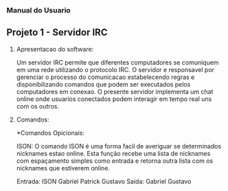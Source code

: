 ### Manual do Usuario

## Projeto 1 - Servidor IRC

1. Apresentacao do software:

    Um servidor IRC permite que diferentes computadores se comuniquem em uma rede utilizando o protocolo IRC.
    O servidor e responsavel por gerenciar o processo do comunicacao estabelecendo regras e disponibilizando comandos
    que podem ser executados pelos computadores em conexao.
    O presente servidor implementa um chat online onde usuarios conectados podem interagir em tempo real uns com os outros.

2. Comandos:

    *Comandos Opicionais:

    ISON: O comando ISON é uma forma facil de averiguar se determinados nicknames estao online.
    Esta função recebe uma lista de nicknames com espaçamento simples como entrada e retorna outra lista com os nicknames que estiverem online.
    >
    Entrada: ISON Gabriel Patrick Gustavo 
    Saida:   Gabriel Gustavo
    >